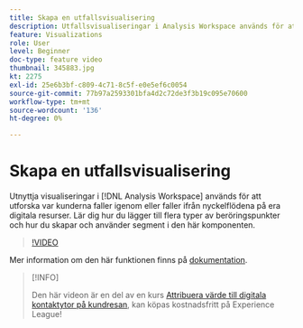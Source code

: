 ```yaml
---
title: Skapa en utfallsvisualisering
description: Utfallsvisualiseringar i Analysis Workspace används för att utforska var kunderna faller igenom eller faller ifrån nyckelflödena på era digitala resurser. Lär dig hur du lägger till flera typer av beröringspunkter och hur du skapar och använder segment i den här komponenten.
feature: Visualizations
role: User
level: Beginner
doc-type: feature video
thumbnail: 345883.jpg
kt: 2275
exl-id: 25e6b3bf-c809-4c71-8c5f-e0e5ef6c0054
source-git-commit: 77b97a2593301bfa4d2c72de3f3b19c095e70600
workflow-type: tm+mt
source-wordcount: '136'
ht-degree: 0%

---
```


# Skapa en utfallsvisualisering

Utnyttja visualiseringar i [!DNL Analysis Workspace] används för att utforska var kunderna faller igenom eller faller ifrån nyckelflödena på era digitala resurser. Lär dig hur du lägger till flera typer av beröringspunkter och hur du skapar och använder segment i den här komponenten.

>[!VIDEO](https://video.tv.adobe.com/v/345883/?quality=12)

Mer information om den här funktionen finns på [dokumentation](https://experienceleague.adobe.com/docs/analytics/analyze/analysis-workspace/visualizations/fallout/fallout-flow.html?lang=en).

>[!INFO]
>
> Den här videon är en del av en kurs [Attribuera värde till digitala kontaktytor på kundresan](https://experienceleague.adobe.com/?recommended=Analytics-U-1-2020.2), kan köpas kostnadsfritt på Experience League!
